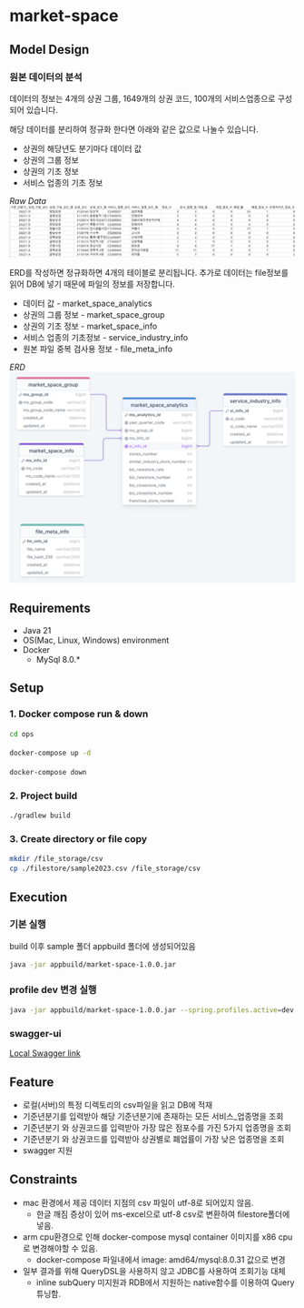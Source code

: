 # market-space

## Model Design
### 원본 데이터의 분석
데이터의 정보는 4개의 상권 그룹, 1649개의 상권 코드, 100개의 서비스업종으로 구성되어 있습니다.

해당 데이터를 분리하여 정규화 한다면 아래와 같은 값으로 나눌수 있습니다.
* 상권의 해당년도 분기마다 데이터 값 
* 상권의 그룹 정보 
* 상권의 기초 정보
* 서비스 업종의 기초 정보

*Raw Data*
![markspace-raw-data.png](document%2Fmarkspace-raw-data.png)

ERD를 작성하면 정규화하면 4개의 테이블로 분리됩니다. 추가로 데이터는 file정보를 읽어 DB에 넣기 때문에 파일의 정보를 저장합니다.
* 데이터 값 - market_space_analytics
* 상권의 그룹 정보 - market_space_group
* 상권의 기초 정보 - market_space_info
* 서비스 업종의 기초정보 - service_industry_info
* 원본 파일 중복 검사용 정보 - file_meta_info

*ERD*
![markspace-erd.png](document%2Fmarkspace-erd.png)


## Requirements
* Java 21
* OS(Mac, Linux, Windows) environment
* Docker
  * MySql 8.0.*

## Setup
### 1. Docker compose run & down
```sh
cd ops

docker-compose up -d

docker-compose down
```
### 2. Project build
```sh
./gradlew build
```
### 3. Create directory or file copy
```sh
mkdir /file_storage/csv
cp ./filestore/sample2023.csv /file_storage/csv
```

## Execution
### 기본 실행 
build 이후 sample 폴더 appbuild 폴더에 생성되어있음
```sh
java -jar appbuild/market-space-1.0.0.jar
```
### profile dev 변경 실행
```sh
java -jar appbuild/market-space-1.0.0.jar --spring.profiles.active=dev --app.market-space.file-store=/file_storage/csv
```

### swagger-ui
[Local Swagger link](http://localhost:8080/swagger-ui)

## Feature

* 로컬(서버)의 특정 디렉토리의 csv파일을 읽고 DB에 적재
* 기준년분기를 입력받아 해당 기준년분기에 존재하는 모든 서비스_업종명을 조회
* 기준년분기 와 상권코드를 입력받아 가장 많은 점포수를 가진 5가지 업종명을 조회
* 기준년분기 와 상권코드를 입력받아 상권별로 폐업률이 가장 낮은 업종명을 조회
* swagger 지원

## Constraints

* mac 환경에서 제공 데이터 지점의 csv 파일이 utf-8로 되어있지 않음.
  * 한글 깨짐 증상이 있어 ms-excel으로 utf-8 csv로 변환하여 filestore폴더에 넣음.
* arm cpu환경으로 인해 docker-compose mysql container 이미지를 x86 cpu로 변경해야할 수 있음.
  * docker-compose 파일내에서 image: amd64/mysql:8.0.31 값으로 변경
* 일부 결과를 위해 QueryDSL을 사용하지 않고 JDBC를 사용하여 조회기능 대체
  * inline subQuery 미지원과 RDB에서 지원하는 native함수를 이용하여 Query튜닝함.



